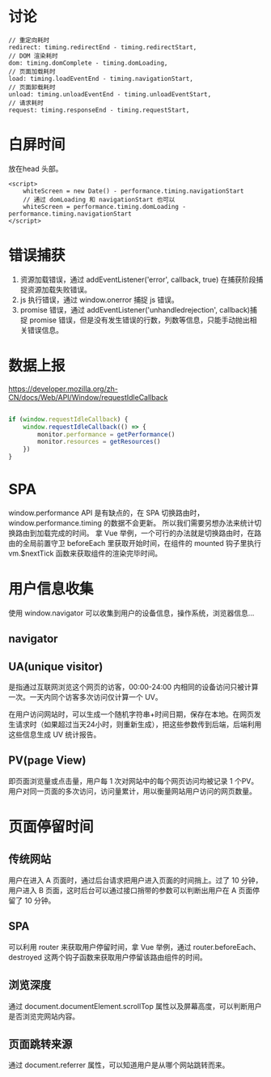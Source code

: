 # 讨论

```
// 重定向耗时
redirect: timing.redirectEnd - timing.redirectStart,
// DOM 渲染耗时
dom: timing.domComplete - timing.domLoading,
// 页面加载耗时
load: timing.loadEventEnd - timing.navigationStart,
// 页面卸载耗时
unload: timing.unloadEventEnd - timing.unloadEventStart,
// 请求耗时
request: timing.responseEnd - timing.requestStart,
```

# 白屏时间

放在head 头部。

```
<script>
    whiteScreen = new Date() - performance.timing.navigationStart
    // 通过 domLoading 和 navigationStart 也可以
    whiteScreen = performance.timing.domLoading - performance.timing.navigationStart
</script>

```


# 错误捕获

1. 资源加载错误，通过 addEventListener('error', callback, true) 在捕获阶段捕捉资源加载失败错误。
2. js 执行错误，通过 window.onerror 捕捉 js 错误。
3. promise 错误，通过 addEventListener('unhandledrejection', callback)捕捉 promise 错误，但是没有发生错误的行数，列数等信息，只能手动抛出相关错误信息。

# 数据上报

https://developer.mozilla.org/zh-CN/docs/Web/API/Window/requestIdleCallback

```js

if (window.requestIdleCallback) {
    window.requestIdleCallback(() => {
        monitor.performance = getPerformance()
        monitor.resources = getResources()
    })
}
```


# SPA 
window.performance API 是有缺点的，在 SPA 切换路由时，window.performance.timing 的数据不会更新。
所以我们需要另想办法来统计切换路由到加载完成的时间。
拿 Vue 举例，一个可行的办法就是切换路由时，在路由的全局前置守卫 beforeEach 里获取开始时间，在组件的 mounted 钩子里执行 vm.$nextTick  函数来获取组件的渲染完毕时间。


# 用户信息收集
使用 window.navigator 可以收集到用户的设备信息，操作系统，浏览器信息...



## navigator

## UA(unique visitor)
是指通过互联网浏览这个网页的访客，00:00-24:00 内相同的设备访问只被计算一次。一天内同个访客多次访问仅计算一个 UV。

在用户访问网站时，可以生成一个随机字符串+时间日期，保存在本地。在网页发生请求时（如果超过当天24小时，则重新生成），把这些参数传到后端，后端利用这些信息生成 UV 统计报告。

## PV(page View)

即页面浏览量或点击量，用户每 1 次对网站中的每个网页访问均被记录 1 个PV。用户对同一页面的多次访问，访问量累计，用以衡量网站用户访问的网页数量。

# 页面停留时间

## 传统网站

用户在进入 A 页面时，通过后台请求把用户进入页面的时间捎上。过了 10 分钟，用户进入 B 页面，这时后台可以通过接口捎带的参数可以判断出用户在 A 页面停留了 10 分钟。

## SPA

可以利用 router 来获取用户停留时间，拿 Vue 举例，通过 router.beforeEach、destroyed 这两个钩子函数来获取用户停留该路由组件的时间。

## 浏览深度

通过 document.documentElement.scrollTop 属性以及屏幕高度，可以判断用户是否浏览完网站内容。


## 页面跳转来源

通过 document.referrer 属性，可以知道用户是从哪个网站跳转而来。

